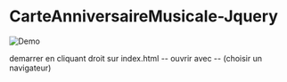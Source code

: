 # CarteAnniversaireMusicale-Jquery
 
![Demo](https://github.com/legrandflo/CarteAnniversaireMusicale-Jquery/blob/master/DemoCarteAnnivMusicale.gif)

demarrer en cliquant droit sur index.html -- ouvrir avec -- (choisir un navigateur)


